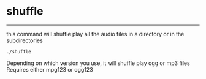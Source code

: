# shuffle
_____________

this command will shuffle play all the audio files in a directory or in the subdirectories

```
./shuffle
```

Depending on which version you use, it will shuffle play ogg or mp3 files
Requires either mpg123 or ogg123

